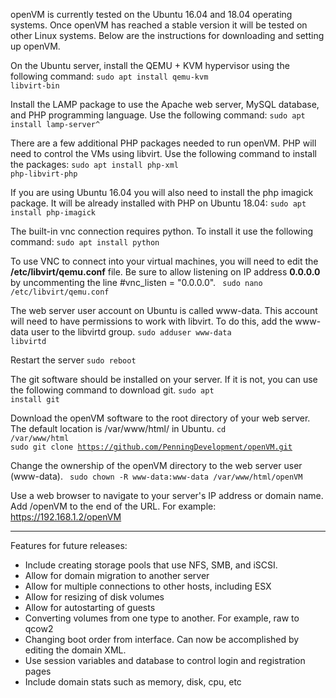 openVM is currently tested on the Ubuntu 16.04 and 18.04 operating systems. Once openVM has reached a stable version it will be tested on other Linux systems. Below are the instructions for downloading and setting up openVM.

On the Ubuntu server, install the QEMU + KVM hypervisor  using the following command:
<code>sudo apt install qemu-kvm libvirt-bin</code>

Install the LAMP package to use the Apache web server, MySQL database, and PHP programming language. Use the following command:
<code>sudo apt install lamp-server^</code>

There are a few additional PHP packages needed to run openVM. PHP will need to control the VMs using libvirt. Use the following command to install the packages:
<code>sudo apt install php-xml php-libvirt-php</code>

If you are using Ubuntu 16.04 you will also need to install the php imagick package. It will be already installed with PHP on Ubuntu 18.04:
<code>sudo apt install php-imagick</code>

The built-in vnc connection requires python. To install it use the following command:
<code>sudo apt install python</code>

To use VNC to connect into your virtual machines, you will need to edit the <strong>/etc/libvirt/qemu.conf</strong> file. Be sure to allow listening on IP address <strong>0.0.0.0</strong> by uncommenting the line #vnc_listen = "0.0.0.0".
<code> sudo nano /etc/libvirt/qemu.conf</code>

The web server user account on Ubuntu is called www-data. This account will need to have permissions to work with libvirt. To do this, add the www-data user to the libvirtd group.
<code>sudo adduser www-data libvirtd</code>

Restart the server
<code>sudo reboot</code>

The git software should be installed on your server. If it is not, you can use the following command to download git.
<code>sudo apt install git</code>

Download the openVM software to the root directory of your web server. The default location is /var/www/html/ in Ubuntu.
<code>cd /var/www/html</code><br>
<code>sudo git clone https://github.com/PenningDevelopment/openVM.git</code>

Change the ownership of the openVM directory to the web server user (www-data).
<code> sudo chown -R www-data:www-data /var/www/html/openVM </code>

Use a web browser to navigate to your server's IP address or domain name. Add /openVM to the end of the URL. For example: https://192.168.1.2/openVM

<hr />


Features for future releases:
<ul>
 	<li>Include creating storage pools that use NFS, SMB, and iSCSI.</li>
 	<li>Allow for domain migration to another server</li>
 	<li>Allow for multiple connections to other hosts, including ESX</li>
 	<li>Allow for resizing of disk volumes</li>
 	<li>Allow for autostarting of guests</li>
 	<li>Converting volumes from one type to another. For example, raw to qcow2</li>
 	<li>Changing boot order from interface. Can now be accomplished by editing the domain XML.</li>
 	<li>Use session variables and database to control login and registration pages</li>
 	<li>Include domain stats such as memory, disk, cpu, etc</li>
</ul>
